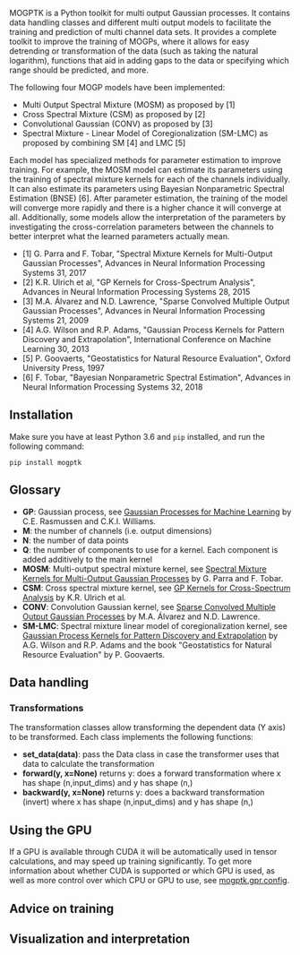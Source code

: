 MOGPTK is a Python toolkit for multi output Gaussian processes. It contains data handling classes and different multi output models to facilitate the training and prediction of multi channel data sets. It provides a complete toolkit to improve the training of MOGPs, where it allows for easy detrending or transformation of the data (such as taking the natural logarithm), functions that aid in adding gaps to the data or specifying which range should be predicted, and more.

The following four MOGP models have been implemented:

- Multi Output Spectral Mixture (MOSM) as proposed by [1]
- Cross Spectral Mixture (CSM) as proposed by [2]
- Convolutional Gaussian (CONV) as proposed by [3]
- Spectral Mixture - Linear Model of Coregionalization (SM-LMC) as proposed by combining SM [4] and LMC [5]

Each model has specialized methods for parameter estimation to improve training. For example, the MOSM model can estimate its parameters using the training of spectral mixture kernels for each of the channels individually. It can also estimate its parameters using Bayesian Nonparametric Spectral Estimation (BNSE) [6]. After parameter estimation, the training of the model will converge more rapidly and there is a higher chance it will converge at all. Additionally, some models allow the interpretation of the parameters by investigating the cross-correlation parameters between the channels to better interpret what the learned parameters actually mean.

- [1] G. Parra and F. Tobar, "Spectral Mixture Kernels for Multi-Output Gaussian Processes", Advances in Neural Information Processing Systems 31, 2017
- [2] K.R. Ulrich et al, "GP Kernels for Cross-Spectrum Analysis", Advances in Neural Information Processing Systems 28, 2015
- [3] M.A. Álvarez and N.D. Lawrence, "Sparse Convolved Multiple Output Gaussian Processes", Advances in Neural Information Processing Systems 21, 2009
- [4] A.G. Wilson and R.P. Adams, "Gaussian Process Kernels for Pattern Discovery and Extrapolation", International Conference on Machine Learning 30, 2013
- [5] P. Goovaerts, "Geostatistics for Natural Resource Evaluation", Oxford University Press, 1997
- [6] F. Tobar, "Bayesian Nonparametric Spectral Estimation", Advances in Neural Information Processing Systems 32, 2018

## Installation
Make sure you have at least Python 3.6 and `pip` installed, and run the following command:

```
pip install mogptk
```

## Glossary
- **GP**: Gaussian process, see [Gaussian Processes for Machine Learning](http://www.gaussianprocess.org/gpml/) by C.E. Rasmussen and C.K.I. Williams.
- **M**: the number of channels (i.e. output dimensions)
- **N**: the number of data points
- **Q**: the number of components to use for a kernel. Each component is added additively to the main kernel
- **MOSM**: Multi-output spectral mixture kernel, see [Spectral Mixture Kernels for Multi-Output Gaussian Processes](https://arxiv.org/abs/1709.01298) by G. Parra and F. Tobar.
- **CSM**: Cross spectral mixture kernel, see [GP Kernels for Cross-Spectrum Analysis](https://papers.nips.cc/paper/5966-gp-kernels-for-cross-spectrum-analysis) by K.R. Ulrich et al.
- **CONV**: Convolution Gaussian kernel, see [Sparse Convolved Multiple Output Gaussian Processes](https://arxiv.org/abs/0911.5107) by M.A. Álvarez and N.D. Lawrence.
- **SM-LMC**: Spectral mixture linear model of coregionalization kernel, see [Gaussian Process Kernels for Pattern Discovery and Extrapolation](https://arxiv.org/abs/1302.4245) by A.G. Wilson and R.P. Adams and the book "Geostatistics for Natural Resource Evaluation" by P. Goovaerts.

## Data handling
### Transformations
The transformation classes allow transforming the dependent data (Y axis) to be transformed. Each class implements the following functions:

- **set_data(data)**: pass the Data class in case the transformer uses that data to calculate the transformation
- **forward(y, x=None)** returns y: does a forward transformation where x has shape (n,input\_dims) and y has shape (n,)
- **backward(y, x=None)** returns y: does a backward transformation (invert) where x has shape (n,input\_dims) and y has shape (n,)

## Using the GPU
If a GPU is available through CUDA it will be automatically used in tensor calculations, and may speed up training significantly. To get more information about whether CUDA is supported or which GPU is used, as well as more control over which CPU or GPU to use, see [mogptk.gpr.config](https://games-uchile.github.io/mogptk/gpr/config.html).

## Advice on training 

## Visualization and interpretation

